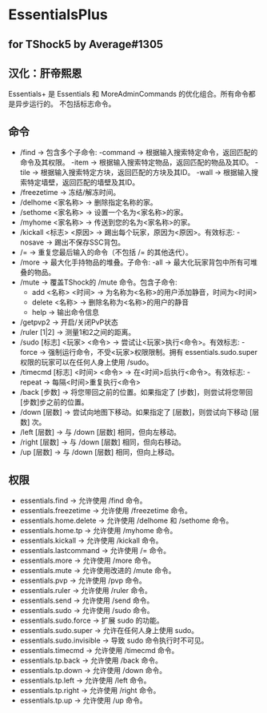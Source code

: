 # EssentialsPlus
## for TShock5 by Average#1305
## 汉化：肝帝熙恩
Essentials+ 是 Essentials 和 MoreAdminCommands 的优化组合。所有命令都是异步运行的。
不包括标志命令。

## 命令 ##

- /find -> 包含多个子命令:
    -command -> 根据输入搜索特定命令，返回匹配的命令及其权限。
    -item -> 根据输入搜索特定物品，返回匹配的物品及其ID。
    -tile -> 根据输入搜索特定方块，返回匹配的方块及其ID。
    -wall -> 根据输入搜索特定墙壁，返回匹配的墙壁及其ID。
- /freezetime -> 冻结/解冻时间。
- /delhome <家名称> -> 删除指定名称的家。
- /sethome <家名称> -> 设置一个名为<家名称>的家。
- /myhome <家名称> -> 传送到您的名为<家名称>的家。
- /kickall <标志> <原因> -> 踢出每个玩家，原因为<原因>。有效标志: -nosave -> 踢出不保存SSC背包。
- /= -> 重复您最后输入的命令（不包括 /= 的其他迭代）。
- /more -> 最大化手持物品的堆叠。子命令:
    -all -> 最大化玩家背包中所有可堆叠的物品。
- /mute -> 覆盖TShock的 /mute 命令。包含子命令:
    - add <名称> <时间> -> 为名称为<名称>的用户添加静音，时间为<时间>
    - delete <名称> -> 删除名称为<名称>的用户的静音
    - help -> 输出命令信息
- /getpvp2 -> 开启/关闭PvP状态
- /ruler [1|2] -> 测量1和2之间的距离。
- /sudo [标志] <玩家> <命令> -> 尝试让<玩家>执行<命令>。有效标志: -force -> 强制运行命令，不受<玩家>权限限制。拥有 essentials.sudo.super 权限的玩家可以在任何人身上使用 /sudo。
- /timecmd [标志] <时间> <命令> -> 在<时间>后执行<命令>。有效标志: -repeat -> 每隔<时间>重复执行<命令>
- /back [步数] -> 将您带回之前的位置。如果指定了 [步数]，则尝试将您带回[步数]步之前的位置。
- /down [层数] -> 尝试向地图下移动。如果指定了 [层数]，则尝试向下移动 [层数] 次。
- /left [层数] -> 与 /down [层数] 相同，但向左移动。
- /right [层数] -> 与 /down [层数] 相同，但向右移动。
- /up [层数] -> 与 /down [层数] 相同，但向上移动。

## 权限 ##

- essentials.find -> 允许使用 /find 命令。
- essentials.freezetime -> 允许使用 /freezetime 命令。
- essentials.home.delete -> 允许使用 /delhome 和 /sethome 命令。
- essentials.home.tp -> 允许使用 /myhome 命令。
- essentials.kickall -> 允许使用 /kickall 命令。
- essentials.lastcommand -> 允许使用 /= 命令。
- essentials.more -> 允许使用 /more 命令。
- essentials.mute -> 允许使用改进的 /mute 命令。
- essentials.pvp -> 允许使用 /pvp 命令。
- essentials.ruler -> 允许使用 /ruler 命令。
- essentials.send -> 允许使用 /send 命令。
- essentials.sudo -> 允许使用 /sudo 命令。
- essentials.sudo.force -> 扩展 sudo 的功能。
- essentials.sudo.super -> 允许在任何人身上使用 sudo。
- essentials.sudo.invisible -> 导致 sudo 命令执行时不可见。
- essentials.timecmd -> 允许使用 /timecmd 命令。
- essentials.tp.back -> 允许使用 /back 命令。
- essentials.tp.down -> 允许使用 /down 命令。
- essentials.tp.left -> 允许使用 /left 命令。
- essentials.tp.right -> 允许使用 /right 命令。
- essentials.tp.up -> 允许使用 /up 命令。
